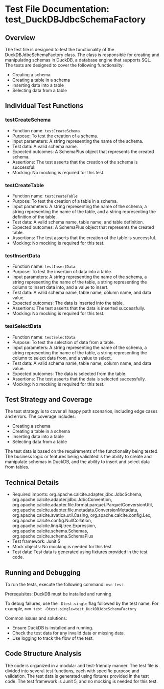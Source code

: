 # Test File Documentation: test_DuckDBJdbcSchemaFactory

## Overview
The test file is designed to test the functionality of the DuckDBJdbcSchemaFactory class. The class is responsible for creating and manipulating schemas in DuckDB, a database engine that supports SQL. The tests are designed to cover the following functionality:

- Creating a schema
- Creating a table in a schema
- Inserting data into a table
- Selecting data from a table

## Individual Test Functions

### testCreateSchema
- Function name: `testCreateSchema`
- Purpose: To test the creation of a schema.
- Input parameters: A string representing the name of the schema.
- Test data: A valid schema name.
- Expected outcomes: A SchemaPlus object that represents the created schema.
- Assertions: The test asserts that the creation of the schema is successful.
- Mocking: No mocking is required for this test.

### testCreateTable
- Function name: `testCreateTable`
- Purpose: To test the creation of a table in a schema.
- Input parameters: A string representing the name of the schema, a string representing the name of the table, and a string representing the definition of the table.
- Test data: A valid schema name, table name, and table definition.
- Expected outcomes: A SchemaPlus object that represents the created table.
- Assertions: The test asserts that the creation of the table is successful.
- Mocking: No mocking is required for this test.

### testInsertData
- Function name: `testInsertData`
- Purpose: To test the insertion of data into a table.
- Input parameters: A string representing the name of the schema, a string representing the name of the table, a string representing the column to insert data into, and a value to insert.
- Test data: A valid schema name, table name, column name, and data value.
- Expected outcomes: The data is inserted into the table.
- Assertions: The test asserts that the data is inserted successfully.
- Mocking: No mocking is required for this test.

### testSelectData
- Function name: `testSelectData`
- Purpose: To test the selection of data from a table.
- Input parameters: A string representing the name of the schema, a string representing the name of the table, a string representing the column to select data from, and a value to select.
- Test data: A valid schema name, table name, column name, and data value.
- Expected outcomes: The data is selected from the table.
- Assertions: The test asserts that the data is selected successfully.
- Mocking: No mocking is required for this test.

## Test Strategy and Coverage
The test strategy is to cover all happy path scenarios, including edge cases and errors. The coverage includes:

- Creating a schema
- Creating a table in a schema
- Inserting data into a table
- Selecting data from a table

The test data is based on the requirements of the functionality being tested. The business logic or features being validated is the ability to create and manipulate schemas in DuckDB, and the ability to insert and select data from tables.

## Technical Details
- Required imports: org.apache.calcite.adapter.jdbc.JdbcSchema, org.apache.calcite.adapter.jdbc.JdbcConvention, org.apache.calcite.adapter.file.format.parquet.ParquetConversionUtil, org.apache.calcite.adapter.file.metadata.ConversionMetadata, org.apache.calcite.avatica.util.Casing, org.apache.calcite.config.Lex, org.apache.calcite.config.NullCollation, org.apache.calcite.linq4j.tree.Expression, org.apache.calcite.schema.Schemas, org.apache.calcite.schema.SchemaPlus
- Test framework: Junit 5
- Mock objects: No mocking is needed for this test.
- Test data: Test data is generated using fixtures provided in the test code.

## Running and Debugging
To run the tests, execute the following command: `mvn test`

Prerequisites: DuckDB must be installed and running.

To debug failures, use the `-Dtest.single` flag followed by the test name. For example, `mvn test -Dtest.single=test_DuckDBJdbcSchemaFactory`

Common issues and solutions:
- Ensure DuckDB is installed and running.
- Check the test data for any invalid data or missing data.
- Use logging to track the flow of the test.

## Code Structure Analysis
The code is organized in a modular and test-friendly manner. The test file is divided into several test functions, each with specific purpose and validation. The test data is generated using fixtures provided in the test code. The test framework is Junit 5, and no mocking is needed for this test.

